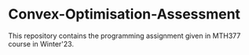 # Convex-Optimisation-Assessment
This repository contains the programming assignment given in MTH377 course in Winter'23.

